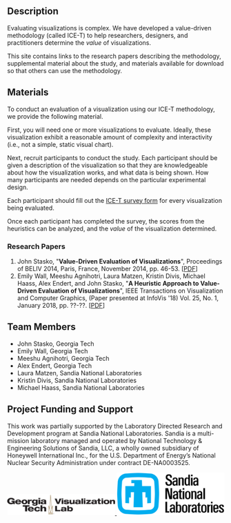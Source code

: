 ## Description

<!-- ![](./images/ice-t.jpg =200x) -->
Evaluating visualizations is complex. We have developed a value-driven methodology (called ICE-T) to help researchers, designers, and practitioners determine the _value_ of visualizations.

This site contains links to the research papers describing the methodology, supplemental material about the study, and materials available for download so that others can use the methodology.

## Materials

To conduct an evaluation of a visualization using our ICE-T methodology, we provide the following material.

First, you will need one or more visualizations to evaluate. Ideally, these visualization exhibit a reasonable amount of complexity and interactivity (i.e., not a simple, static visual chart).

Next, recruit participants to conduct the study. Each participant should be given a description of the visualization so that they are knowledgeable about how the visualization works, and what data is being shown. How many participants are needed depends on the particular experimental design.

Each participant should fill out the [ICE-T survey form](documents/survey.pdf) for every visualization being evaluated.

Once each participant has completed the survey, the scores from the heuristics can be analyzed, and the _value_ of the visualization determined.

### Research Papers

  1. John Stasko, "**Value-Driven Evaluation of Visualizations**", Proceedings of BELIV 2014, Paris, France, November 2014, pp. 46-53. [<a href="http://www.cc.gatech.edu/~john.stasko/papers/beliv14-value.pdf">PDF</a>]
  2. Emily Wall, Meeshu Agnihotri, Laura Matzen, Kristin Divis, Michael Haass, Alex Endert, and John Stasko, "**A Heuristic Approach to Value-Driven Evaluation of Visualizations**", IEEE Transactions on Visualization and Computer Graphics, (Paper presented at InfoVis '18) Vol. 25, No. 1, January 2018, pp. ??-??. [<a href="http://www.cc.gatech.edu/~john.stasko/papers/infovis18-icet.pdf">PDF</a>]

## Team Members

  - John Stasko, Georgia Tech
  - Emily Wall, Georgia Tech
  - Meeshu Agnihotri, Georgia Tech
  - Alex Endert, Georgia Tech
  - Laura Matzen, Sandia National Laboratories
  - Kristin Divis, Sandia National Laboratories
  - Michael Haass, Sandia National Laboratories

## Project Funding and Support

This work was partially supported by the Laboratory Directed Research and Development program at Sandia National Laboratories. Sandia is a multi-mission laboratory managed and operated by National Technology & Engineering Solutions of Sandia, LLC, a wholly owned subsidiary of Honeywell International Inc., for the U.S. Department of Energy’s National Nuclear Security Administration under contract DE-NA0003525.

<a href="http://vis.gatech.edu/">
  <img src="/images/gtvislab.png" alt="GT Vis Lab" style="width:250px;"/>
</a>

<a href="https://www.sandia.gov/">
  <img src="/images/sandia.png" alt="Sandia" style="width:250px;"/>
  </a>
<!-- ![Georgia Tech Visualization Lab](/images/gtvislab.png) -->
<!-- ![Sandia](/images/sandia.png) -->
